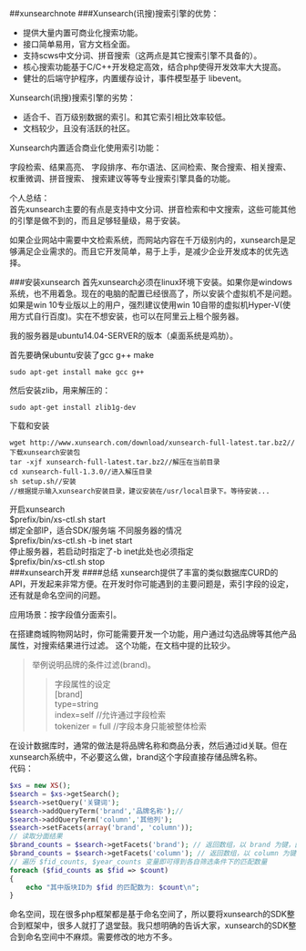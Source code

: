 ##xunsearchnote
###Xunsearch(讯搜)搜索引擎的优势：

- 提供大量内置可商业化搜索功能。
- 接口简单易用，官方文档全面。
- 支持scws中文分词、拼音搜索（这两点是其它搜索引擎不具备的）。
- 核心搜索功能基于C/C++开发稳定高效，结合php使得开发效率大大提高。
- 健壮的后端守护程序，内置缓存设计，事件模型基于 libevent。

Xunsearch(讯搜)搜索引擎的劣势：

- 适合千、百万级别数据的索引。和其它索引相比效率较低。
- 文档较少，且没有活跃的社区。

Xunsearch内置适合商业化使用索引功能：

字段检索、结果高亮、 字段排序、布尔语法、区间检索、聚合搜索、相关搜索、权重微调、拼音搜索、 搜索建议等等专业搜索引擎具备的功能。

个人总结：  
首先xunsearch主要的有点是支持中文分词、拼音检索和中文搜索，这些可能其他的引擎是做不到的，而且足够轻量级，易于安装。  

如果企业网站中需要中文检索系统，而网站内容在千万级别内的，xunsearch是足够满足企业需求的。而且它开发简单，易于上手，是减少企业开发成本的优先选择。

###安装xunsearch
首先xunsearch必须在linux环境下安装。如果你是windows系统，也不用着急。现在的电脑的配置已经很高了，所以安装个虚拟机不是问题。如果是win 10专业版以上的用户，强烈建议使用win 10自带的虚拟机Hyper-V(使用方式自行百度)。实在不想安装，也可以在阿里云上租个服务器。

我的服务器是ubuntu14.04-SERVER的版本（桌面系统是鸡肋）。

首先要确保ubuntu安装了gcc g++ make

```shell
sudo apt-get install make gcc g++
```
然后安装zlib，用来解压的：

```shell
sudo apt-get install zlib1g-dev 
```
下载和安装
```shell
wget http://www.xunsearch.com/download/xunsearch-full-latest.tar.bz2//下载xunsearch安装包
tar -xjf xunsearch-full-latest.tar.bz2//解压在当前目录
cd xunsearch-full-1.3.0//进入解压目录
sh setup.sh//安装
//根据提示输入xunsearch安装目录，建议安装在/usr/local目录下。等待安装...
```
开启xunsearch  
$prefix/bin/xs-ctl.sh start  
绑定全部IP，适合SDK/服务端 不同服务器的情况  
$prefix/bin/xs-ctl.sh -b inet start  
停止服务器，若启动时指定了-b inet此处也必须指定  
$prefix/bin/xs-ctl.sh stop  
###xunsearch开发
####总结
xunsearch提供了丰富的类似数据库CURD的API，开发起来非常方便。在开发时你可能遇到的主要问题是，索引字段的设定，还有就是命名空间的问题。

应用场景：按字段值分面索引。

在搭建商城购物网站时，你可能需要开发一个功能，用户通过勾选品牌等其他产品属性，对搜索结果进行过滤。
这个功能，在文档中提的比较少。
>举例说明品牌的条件过滤(brand)。
>>字段属性的设定  
>>[brand]  
>>type=string  
>>index=self	//允许通过字段检索  
>>tokenizer = full	//字段本身只能被整体检索

在设计数据库时，通常的做法是将品牌名称和商品分表，然后通过id关联。但在xunsearch系统中，不必要这么做，brand这个字段直接存储品牌名称。  
代码：

```php
$xs = new XS();
$search = $xs->getSearch();
$search->setQuery('关键词');
$search->addQueryTerm('brand','品牌名称');//
$search->addQueryTerm('column','其他列');
$search->setFacets(array('brand', 'column'));
// 读取分面结果
$brand_counts = $search->getFacets('brand'); // 返回数组，以 brand 为键，匹配数量为值
$brand_counts = $search->getFacets('column'); // 返回数组，以 column 为键，匹配数量为值
// 遍历 $fid_counts, $year_counts 变量即可得到各自筛选条件下的匹配数量
foreach ($fid_counts as $fid => $count)
{
    echo "其中版块ID为 $fid 的匹配数为: $count\n";
}
```

命名空间，现在很多php框架都是基于命名空间了，所以要将xunsearch的SDK整合到框架中，很多人就打了退堂鼓。我只想明确的告诉大家，xunsearch的SDK整合到命名空间中不麻烦。需要修改的地方不多。